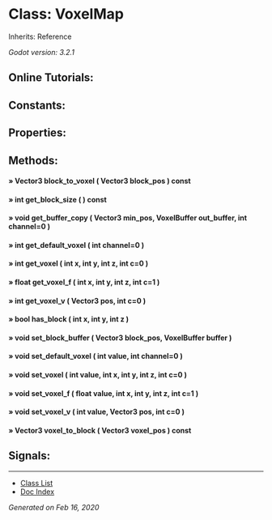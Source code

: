 # Class: VoxelMap

Inherits: Reference

_Godot version: 3.2.1_


## Online Tutorials: 



## Constants:


## Properties:


## Methods:

#### » Vector3 block_to_voxel ( Vector3 block_pos )  const


#### » int get_block_size (  )  const


#### » void get_buffer_copy ( Vector3 min_pos, VoxelBuffer out_buffer, int channel=0 ) 


#### » int get_default_voxel ( int channel=0 ) 


#### » int get_voxel ( int x, int y, int z, int c=0 ) 


#### » float get_voxel_f ( int x, int y, int z, int c=1 ) 


#### » int get_voxel_v ( Vector3 pos, int c=0 ) 


#### » bool has_block ( int x, int y, int z ) 


#### » void set_block_buffer ( Vector3 block_pos, VoxelBuffer buffer ) 


#### » void set_default_voxel ( int value, int channel=0 ) 


#### » void set_voxel ( int value, int x, int y, int z, int c=0 ) 


#### » void set_voxel_f ( float value, int x, int y, int z, int c=1 ) 


#### » void set_voxel_v ( int value, Vector3 pos, int c=0 ) 


#### » Vector3 voxel_to_block ( Vector3 voxel_pos )  const



## Signals:


---
* [Class List](Class_List.md)
* [Doc Index](../01_get-started.md)

_Generated on Feb 16, 2020_

